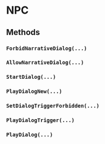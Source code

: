 # NPC

## Methods

### `ForbidNarrativeDialog(...)`

### `AllowNarrativeDialog(...)`

### `StartDialog(...)`

### `PlayDialogNew(...)`

### `SetDialogTriggerForbidden(...)`

### `PlayDialogTrigger(...)`

### `PlayDialog(...)`

